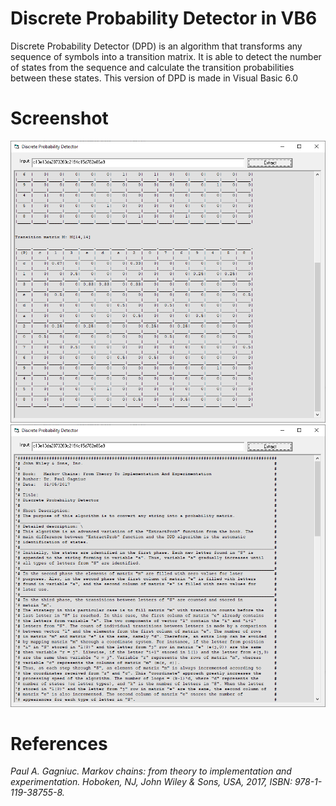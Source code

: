 # Discrete Probability Detector in VB6
Discrete Probability Detector (DPD) is an algorithm that transforms any sequence of symbols into a transition matrix. It is able to detect the number of states from the sequence and calculate the transition probabilities between these states. This version of DPD is made in Visual Basic 6.0

# Screenshot

![screenshot](https://github.com/Gagniuc/Discrete-Probability-Detector-in-VB6/blob/main/screenshot/DPD%20(1).PNG)
![screenshot](https://github.com/Gagniuc/Discrete-Probability-Detector-in-VB6/blob/main/screenshot/DPD%20(2).PNG)

# References

<i>Paul A. Gagniuc. Markov chains: from theory to implementation and experimentation. Hoboken, NJ,  John Wiley & Sons, USA, 2017, ISBN: 978-1-119-38755-8.</i>
